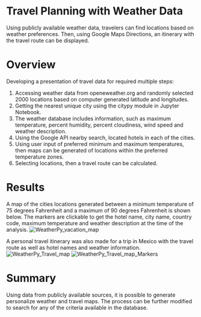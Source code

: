 # Travel Planning with Weather Data

Using publicly available weather data, travelers can find locations based on weather preferences. Then, using Google Maps Directions, an itinerary with the travel route can be displayed. 

# Overview

Developing a presentation of travel data for required multiple steps: 

1. Accessing weather data from openeweather.org and randomly selected 2000 locations based on computer generated latitude and longitudes. 
2. Getting the nearest unique city using the citypy module in Jupyter Notebook. 
3. The weather database includes information, such as maximum temperature, percent humidity, percent cloudiness, wind speed and weather description. 
4. Using the Google API nearby search, located hotels in each of the cities. 
5. Using user input of preferred minimum and maximum temperatures, then maps can be generated of locations within the preferred temperature zones. 
6. Selecting locations, then a travel route can be calculated. 

# Results


A map of the cities locations generated between a minimum temperature of 75 degrees Fahrenheit and a maximum of 90 degrees Fahrenheit is shown below. The markers are clickable to get the hotel name, city name, country code, maximum temperature and weather description at the time of the analysis. 
![WeatherPy_vacation_map](https://user-images.githubusercontent.com/98054953/162783170-b02f675b-dae1-481a-a718-1d87c32c926f.png)

A personal travel itinerary was also made for a trip in Mexico with the travel route as well as hotel names and weather information. 
![WeatherPy_Travel_map](https://user-images.githubusercontent.com/98054953/162784765-240eec7f-97dd-433c-aa7f-9256750ba812.png) ![WeatherPy_Travel_map_Markers](https://user-images.githubusercontent.com/98054953/162784789-86357142-884c-44d0-8aba-6133b3e58cbd.png)



# Summary 

Using data from publicly available sources, it is possible to generate personalize weather and travel maps.  The process can be further modified to search for any of the criteria available in the database.  
